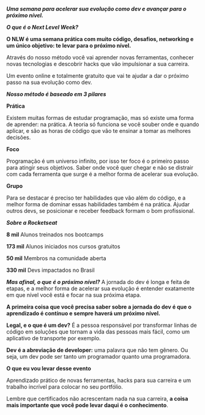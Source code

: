 ***Uma semana para acelerar sua evolução como dev e avançar para o próximo nível.***

***O que é o Next Level Week?***

**O NLW é uma semana prática com muito código, desafios, networking e um único objetivo: te levar para o próximo nível.**

Através do nosso método você vai aprender novas ferramentas, conhecer novas tecnologias e descobrir hacks que vão impulsionar a sua carreira.

Um evento online e totalmente gratuito que vai te ajudar a dar o próximo passo na sua evolução como dev.


***Nosso método é baseado em 3 pilares***

**Prática**

Existem muitas formas de estudar programação, mas só existe uma forma de aprender: na prática. A teoria só funciona se você souber onde e quando aplicar, e são as horas de código que vão te ensinar a tomar as melhores decisões.

**Foco**

Programação é um universo infinito, por isso ter foco é o primeiro passo para atingir seus objetivos. Saber onde você quer chegar e não se distrair com cada ferramenta que surge é a melhor forma de acelerar sua evolução.

**Grupo**

Para se destacar é preciso ter habilidades que vão além do código, e a melhor forma de dominar essas habilidades também é na prática. Ajudar outros devs, se posicionar e receber feedback formam o bom profissional.

***Sobre a Rocketseat***

**8 mil**
Alunos treinados nos bootcamps

**173 mil**
Alunos iniciados nos cursos gratuitos

**50 mil**
Membros na comunidade aberta

**330 mil**
Devs impactados no Brasil

***Mas afinal, o que é o próximo nível?***
A jornada do dev é longa e feita de etapas, e a melhor forma de acelerar sua evolução é entender exatamente em que nível você está e focar na sua próxima etapa.

**A primeira coisa que você precisa saber sobre a jornada do dev é que
o aprendizado é contínuo e sempre haverá um próximo nível.**

**Legal, e o que é um dev?**
É a pessoa responsável por transformar linhas de código em soluções que tornam a vida das pessoas mais fácil, como um aplicativo de transporte por exemplo.

**Dev é a abreviação de developer:**
uma palavra que não tem gênero. Ou seja, um dev pode ser tanto
um programador quanto uma programadora.

**O que eu vou levar desse evento**

Aprendizado prático de novas ferramentas, hacks
para sua carreira e um trabalho incrível para
colocar no seu portfólio.

Lembre que certificados não acrescentam nada na
sua carreira, **a coisa mais importante que você
pode levar daqui é o conhecimento**.
